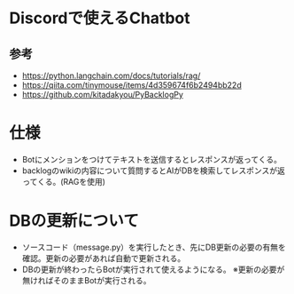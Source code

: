 # Discordで使えるChatbot
## 参考
* https://python.langchain.com/docs/tutorials/rag/
* https://qiita.com/tinymouse/items/4d359674f6b2494bb22d
* https://github.com/kitadakyou/PyBacklogPy

# 仕様
* Botにメンションをつけてテキストを送信するとレスポンスが返ってくる。
* backlogのwikiの内容について質問するとAIがDBを検索してレスポンスが返ってくる。(RAGを使用)

# DBの更新について
* ソースコード（message.py）を実行したとき、先にDB更新の必要の有無を確認。更新の必要があれば自動で更新される。
* DBの更新が終わったらBotが実行されて使えるようになる。
※更新の必要が無ければそのままBotが実行される。